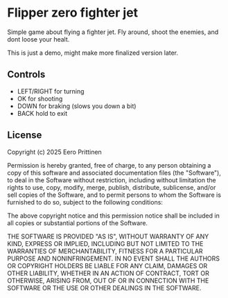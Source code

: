 # Flipper zero fighter jet
Simple game about flying a fighter jet. Fly around, shoot the enemies, and dont loose your healt.

This is just a demo, might make more finalized version later.

## Controls
* LEFT/RIGHT for turning
* OK for shooting
* DOWN for braking (slows you down a bit)
* BACK hold to exit

## License
Copyright (c) 2025 Eero Prittinen

Permission is hereby granted, free of charge, to any person obtaining a copy of this software and associated documentation files (the "Software"), to deal in the Software without restriction, including without limitation the rights to use, copy, modify, merge, publish, distribute, sublicense, and/or sell copies of the Software, and to permit persons to whom the Software is furnished to do so, subject to the following conditions:

The above copyright notice and this permission notice shall be included in all copies or substantial portions of the Software.

THE SOFTWARE IS PROVIDED "AS IS", WITHOUT WARRANTY OF ANY KIND, EXPRESS OR IMPLIED, INCLUDING BUT NOT LIMITED TO THE WARRANTIES OF
MERCHANTABILITY, FITNESS FOR A PARTICULAR PURPOSE AND NONINFRINGEMENT. IN NO EVENT SHALL THE AUTHORS OR COPYRIGHT HOLDERS BE
LIABLE FOR ANY CLAIM, DAMAGES OR OTHER LIABILITY, WHETHER IN AN ACTION OF CONTRACT, TORT OR OTHERWISE, ARISING FROM, OUT OF OR IN
CONNECTION WITH THE SOFTWARE OR THE USE OR OTHER DEALINGS IN THE SOFTWARE.
